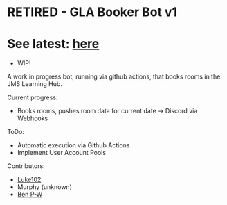 # RETIRED - GLA Booker Bot v1
# See latest: [here](https://github.com/GLAComputingYear1/Booker)
- WIP!

A work in progress bot, running via github actions, that books rooms in the JMS Learning Hub.

Current progress:
- Books rooms, pushes room data for current date -> Discord via Webhooks

ToDo:
- Automatic execution via Github Actions
- Implement User Account Pools

Contributors:
- [Luke102](https://github.com/lukeo102)
- Murphy (unknown)
- [Ben P-W](https://vyrz.dev)
